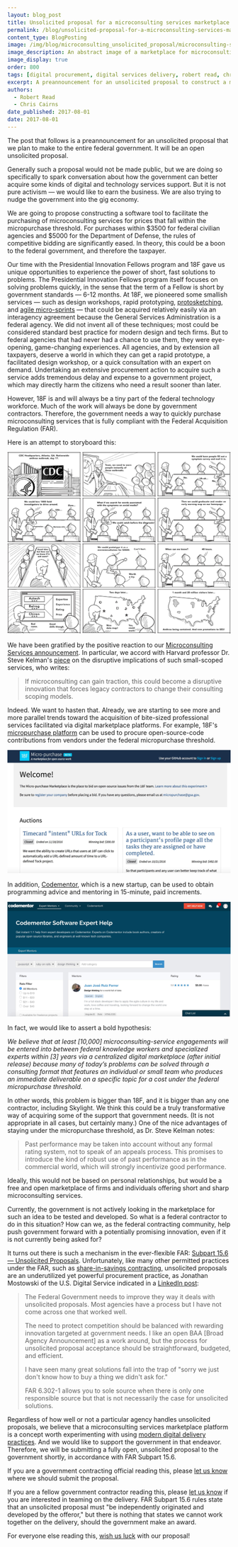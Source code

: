 ```yaml
---
layout: blog_post
title: Unsolicited proposal for a microconsulting services marketplace platform
permalink: /blog/unsolicited-proposal-for-a-microconsulting-services-marketplace-platform/
content_type: BlogPosting
image: /img/blog/microconsulting_unsolicited_proposal/microconsulting-services-marketplace.png
image_description: An abstract image of a marketplace for microconsulting services.
image_display: true
order: 800
tags: [digital procurement, digital services delivery, robert read, chris cairns]
excerpt: A preannouncement for an unsolicited proposal to construct a microconsulting services marketplace platform, which we plan to pitch to the entire federal government.
authors:
  - Robert Read
  - Chris Cairns
date_published: 2017-08-01
date: 2017-08-01
---
```

The post that follows is a preannouncement for an unsolicited proposal that we plan to make to the entire federal government. It will be an open unsolicited proposal.

Generally such a proposal would not be made public, but we are doing so specifically to spark conversation about how the government can better acquire some kinds of digital and technology services support. But it is not pure activism &mdash; we would like to earn the business. We are also trying to nudge the government into the gig economy.

We are going to propose constructing a software tool to facilitate the purchasing of microconsulting services for prices that fall within the micropurchase threshold. For purchases within $3500 for federal civilian agencies and $5000 for the Department of Defense, the rules of competitive bidding are significantly eased. In theory, this could be a boon to the federal government, and therefore the taxpayer.

Our time with the Presidential Innovation Fellows program and 18F gave us unique opportunities to experience the power of short, fast solutions to problems. The Presidential Innovation Fellows program itself focuses on solving problems quickly, in the sense that the term of a Fellow is short by government standards &mdash; 6-12 months. At 18F, we pioneered some smallish services &mdash; such as design workshops, rapid prototyping, [protosketching](https://skylight.digital/work/us-navy-protosketching/), and [agile micro-sprints](https://skylight.digital/work/ssa-agile-microsprints/) &mdash; that could be acquired relatively easily via an interagency agreement because the General Services Administration is a federal agency. We did not invent all of these techniques; most could be considered standard best practice for modern design and tech firms. But to federal agencies that had never had a chance to use them, they were eye-opening, game-changing experiences. All agencies, and by extension all taxpayers, deserve a world in which they can get a rapid prototype, a facilitated design workshop, or a quick consultation with an expert on demand. Undertaking an extensive procurement action to acquire such a service adds tremendous delay and expense to a government project, which may directly harm the citizens who need a result sooner than later.

However, 18F is and will always be a tiny part of the federal technology workforce. Much of the work will always be done by government contractors. Therefore, the government needs a way to quickly purchase microconsulting services that is fully compliant with the Federal Acquisition Regulation (FAR).

Here is an attempt to storyboard this:

![Storyboard illustrating one potential use case for a microconsulting services marketplace platform.](/img/blog/microconsulting_unsolicited_proposal/microconsulting-services-marketplace-platform-storyboard.jpg)

We have been gratified by the positive reaction to our [Microconsulting Services announcement](https://skylight.digital/blog/supplement-your-team-with-specific-digital-expertise-through-our-microconsulting-services/). In particular, we accord with Harvard professor Dr. Steve Kelman's <a href="https://fcw.com/blogs/lectern/2017/07/kelman-microconsulting.aspx" target="&#95;blank">piece</a> on the disruptive implications of such small-scoped services, who writes:

<blockquote cite="https://fcw.com/blogs/lectern/2017/07/kelman-microconsulting.aspx">If microconsulting can gain traction, this could become a disruptive innovation that forces legacy contractors to change their consulting scoping models.</blockquote>

Indeed. We want to hasten that. Already, we are starting to see more and more parallel trends toward the acquisition of bite-sized professional services facilitated via digital marketplace platforms. For example, 18F's <a href="https://micropurchase.18f.gov/" target="&#95;blank">micropurchase platform</a> can be used to procure open-source-code contributions from vendors under the federal micropurchase threshold.

![Screenshot of 18F's micropurchase platform.](/img/blog/microconsulting_unsolicited_proposal/18f-micropurchase-platform-screenshot.jpg)

In addition, <a href="https://www.codementor.io/" target="&#95;blank">Codementor</a>, which is a new startup, can be used to obtain programming advice and mentoring in 15-minute, paid increments.

![Screenshot of Codementor.](/img/blog/microconsulting_unsolicited_proposal/codementor-screenshot.jpg)

In fact, we would like to assert a bold hypothesis:

*We believe that at least [10,000] microconsulting-service engagements will be entered into between federal knowledge workers and specialized experts within [3] years via a centralized digital marketplace (after initial release) because many of today’s problems can be solved through a consulting format that features an individual or small team who produces an immediate deliverable on a specific topic for a cost under the federal micropurchase threshold.*

In other words, this problem is bigger than 18F, and it is bigger than any one contractor, including Skylight. We think this could be a truly transformative way of acquiring some of the support that government needs. (It is not appropriate in all cases, but certainly many.) One of the nice advantages of staying under the micropurchase threshold, as Dr. Steve Kelman notes:

<blockquote cite="https://fcw.com/blogs/lectern/2017/07/kelman-microconsulting.aspx">Past performance may be taken into account without any formal rating system, not to speak of an appeals process. This promises to introduce the kind of robust use of past performance as in the commercial world, which will strongly incentivize good performance.</blockquote>

Ideally, this would not be based on personal relationships, but would be a free and open marketplace of firms and individuals offering short and sharp microconsulting services.

Currently, the government is not actively looking in the marketplace for such an idea to be tested and developed. So what is a federal contractor to do in this situation? How can we, as the federal contracting community, help push government forward with a potentially promising innovation, even if it is not currently being asked for?

It turns out there is such a mechanism in the ever-flexible FAR: <a href="https://www.acquisition.gov/far/current/html/Subpart%2015_6.html#wp1104869" target="&#95;blank">Subpart 15.6 &mdash; Unsolicited Proposals</a>. Unfortunately, like many other permitted practices under the FAR, such as [share-in-savings contracting](https://skylight.digital/blog/reactions-to-our-agile-share-in-savings-model/), unsolicited proposals are an underutilized yet powerful procurement practice, as Jonathan Mostowski of the U.S. Digital Service indicated in a <a href="https://www.linkedin.com/feed/update/urn:li:activity:6250374685427539968/" target="&#95;blank">LinkedIn post</a>:

<blockquote cite="https://www.linkedin.com/feed/update/urn:li:activity:6250374685427539968/">
<p>The Federal Government needs to improve they way it deals with unsolicited proposals. Most agencies have a process but I have not come across one that worked well.</p>

<p>The need to protect competition should be balanced with rewarding innovation targeted at government needs. I like an open BAA [Broad Agency Announcement] as a work around, but the process for unsolicited proposal acceptance should be straightforward, budgeted, and efficient.</p>  

<p>I have seen many great solutions fall into the trap of "sorry we just don't know how to buy a thing we didn't ask for."</p>   

<p>FAR 6.302-1 allows you to sole source when there is only one responsible source but that is not necessarily the case for unsolicited solutions.</p>
</blockquote>

Regardless of how well or not a particular agency handles unsolicited proposals, we believe that a microconsulting services marketplace platform is a concept worth experimenting with using [modern digital delivery practices](https://skylight.digital/services/digital-services-delivery/). And we would like to support the government in that endeavor. Therefore, we will be submitting a fully open, unsolicited proposal to the government shortly, in accordance with FAR Subpart 15.6.

If you are a government contracting official reading this, please <a href="mailto:chris@skylight.digital">let us know</a> where we should submit the proposal.

If you are a fellow government contractor reading this, please <a href="mailto:chris@skylight.digital">let us know</a> if you are interested in teaming on the delivery. FAR Subpart 15.6 rules state that an unsolicited proposal must "be independently originated and developed by the offeror," but there is nothing that states we cannot work together on the delivery, should the government make an award.

For everyone else reading this, <a href="mailto:chris@skylight.digital">wish us luck</a> with our proposal!
